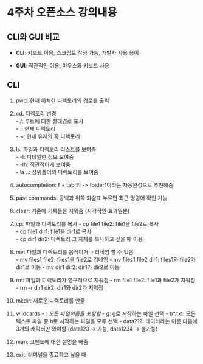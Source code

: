 # 4주차 오픈소스 강의내용
## CLI와 GUI 비교
- **CLI**: 키보드 이용, 스크립트 작성 가능, 개발자 사용 용이

- **GUI**: 직관적인 이용, 마우스와 키보드 사용

## CLI
1. pwd: 현재 위치한 디렉토리의 경로를 출력
2. cd: 디렉토리 변경<br>
  \- /: 루트에 대한 절대경로 표시<br>
  \- .: 현재 디렉토리<br>
  \- ~: 현재 유저의 홈 디렉토리<br>

4. ls: 파일과 디렉토리 리스트를 보여줌<br>
  \- -l: 디테일한 정보 보여줌<br>
  \- -lh: 직관적이게 보여줌<br>
  \- la ..: 상위폴더의 디렉토리를 보여줌<br> 
6. autocompletion: f + tab 키 -> foider1이라는 자동완성으로 추천해줌
7. past commands: 공백과 위쪽 화살표 누르면 최근 명령어 확인 가능
4. clear: 기존에 기록들을 지워줌 (시각적인 효과일뿐)
4. cp: 파일과 디렉토리를 복사
  \- cp file1 file2: file1을 file2로 복사<br>
  \- cp file1 dir1: file1을 dir1로 복사<br>
  \- cp dir1 dir2: 디렉토리 그 자체를 복사하고 싶을 때 이용<br>
6. mv: 파일과 디렉토리를 움직이거나 리네임 할 수 있음<br>
  \- mv files1 file2: files1을 file2로 리네임
  \- mv files1 file2 dir1: files1와 file2가 dir1로 이동
  \- mv dir1 dir2: dir1가 dir2로 이동
8. rm: 파일과 디렉토리가 영구적으로 지워짐
  \- rm file1 file2: file1과 file2가 지워짐
  \- rm -r dir1 dir2: dir1와 dir2가 지워짐
10. mkdir: 새로운 디렉토리를 만듦
11. wildcards
    \- *: 모든 파일이름을 포함함
    \- g*: g로 시작하는 파일 선택
    \- b*.txt: 모든 텍스트 파일 중 b로 시작하는 파일을 모두 선택
    \- data???: 데이터라는 이름 다음에 3개의 캐릭터만 와야함 (data123 -> 가능, data1234 -> 불가능)
13. man: 코맨드에 대한 설명을 해줌 
14. exit: 터미널을 종료하고 싶을 때






